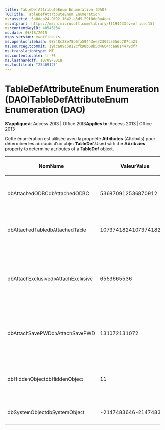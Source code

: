 ```yaml
---
title: TableDefAttributeEnum Enumeration (DAO)
TOCTitle: TableDefAttributeEnum Enumeration
ms:assetid: 5a0dea24-9092-1642-a3d9-29f0de0a4ee4
ms:mtpsurl: https://msdn.microsoft.com/library/Ff194433(v=office.15)
ms:contentKeyID: 48545034
ms.date: 09/18/2015
mtps_version: v=office.15
ms.openlocfilehash: 08e48c28e78b6fa59443ee323023555dc787ca21
ms.sourcegitcommit: 19aca09c5812cfb98b68b5d4604dcaa814479df7
ms.translationtype: MT
ms.contentlocale: fr-FR
ms.lasthandoff: 10/09/2018
ms.locfileid: "25469126"
---
```

# <a name="tabledefattributeenum-enumeration-dao"></a><span data-ttu-id="cceb7-102">TableDefAttributeEnum Enumeration (DAO)</span><span class="sxs-lookup"><span data-stu-id="cceb7-102">TableDefAttributeEnum Enumeration (DAO)</span></span>


<span data-ttu-id="cceb7-103">**S’applique à**: Access 2013 | Office 2013</span><span class="sxs-lookup"><span data-stu-id="cceb7-103">**Applies to**: Access 2013 | Office 2013</span></span>

<span data-ttu-id="cceb7-104">Cette énumération est utilisée avec la propriété **Attributes** (Attributs) pour déterminer les attributs d'un objet **TableDef**.</span><span class="sxs-lookup"><span data-stu-id="cceb7-104">Used with the **Attributes** property to determine attributes of a **TableDef** object.</span></span>

<table>
<colgroup>
<col style="width: 33%" />
<col style="width: 33%" />
<col style="width: 33%" />
</colgroup>
<thead>
<tr class="header">
<th><p><span data-ttu-id="cceb7-105">Nom</span><span class="sxs-lookup"><span data-stu-id="cceb7-105">Name</span></span></p></th>
<th><p><span data-ttu-id="cceb7-106">Valeur</span><span class="sxs-lookup"><span data-stu-id="cceb7-106">Value</span></span></p></th>
<th><p><span data-ttu-id="cceb7-107">Description</span><span class="sxs-lookup"><span data-stu-id="cceb7-107">Description</span></span></p></th>
</tr>
</thead>
<tbody>
<tr class="odd">
<td><p><span data-ttu-id="cceb7-108">dbAttachedODBC</span><span class="sxs-lookup"><span data-stu-id="cceb7-108">dbAttachedODBC</span></span></p></td>
<td><p><span data-ttu-id="cceb7-109">536870912</span><span class="sxs-lookup"><span data-stu-id="cceb7-109">536870912</span></span></p></td>
<td><p><span data-ttu-id="cceb7-110">Table de base de données ODBC attachée.</span><span class="sxs-lookup"><span data-stu-id="cceb7-110">Linked ODBC database table.</span></span></p></td>
</tr>
<tr class="even">
<td><p><span data-ttu-id="cceb7-111">dbAttachedTable</span><span class="sxs-lookup"><span data-stu-id="cceb7-111">dbAttachedTable</span></span></p></td>
<td><p><span data-ttu-id="cceb7-112">1073741824</span><span class="sxs-lookup"><span data-stu-id="cceb7-112">1073741824</span></span></p></td>
<td><p><span data-ttu-id="cceb7-113">Table de base de données non ODBC attachée.</span><span class="sxs-lookup"><span data-stu-id="cceb7-113">Linked non-ODBC database table.</span></span></p></td>
</tr>
<tr class="odd">
<td><p><span data-ttu-id="cceb7-114">dbAttachExclusive</span><span class="sxs-lookup"><span data-stu-id="cceb7-114">dbAttachExclusive</span></span></p></td>
<td><p><span data-ttu-id="cceb7-115">65536</span><span class="sxs-lookup"><span data-stu-id="cceb7-115">65536</span></span></p></td>
<td><p><span data-ttu-id="cceb7-116">Ouvre une table du moteur de base de données Microsoft Access attachée en mode exclusif.</span><span class="sxs-lookup"><span data-stu-id="cceb7-116">Opens a linked Microsoft Access database engine table for exclusive use.</span></span></p></td>
</tr>
<tr class="even">
<td><p><span data-ttu-id="cceb7-117">dbAttachSavePWD</span><span class="sxs-lookup"><span data-stu-id="cceb7-117">dbAttachSavePWD</span></span></p></td>
<td><p><span data-ttu-id="cceb7-118">131072</span><span class="sxs-lookup"><span data-stu-id="cceb7-118">131072</span></span></p></td>
<td><p><span data-ttu-id="cceb7-119">Enregistre l'identité et le mot de passe de l'utilisateur pour la table distante attachée.</span><span class="sxs-lookup"><span data-stu-id="cceb7-119">Saves user ID and password for linked remote table.</span></span></p></td>
</tr>
<tr class="odd">
<td><p><span data-ttu-id="cceb7-120">dbHiddenObject</span><span class="sxs-lookup"><span data-stu-id="cceb7-120">dbHiddenObject</span></span></p></td>
<td><p><span data-ttu-id="cceb7-121">1</span><span class="sxs-lookup"><span data-stu-id="cceb7-121">1</span></span></p></td>
<td><p><span data-ttu-id="cceb7-122">Table masquée (pour une utilisation temporaire).</span><span class="sxs-lookup"><span data-stu-id="cceb7-122">Hidden table (for temporary use).</span></span></p></td>
</tr>
<tr class="even">
<td><p><span data-ttu-id="cceb7-123">dbSystemObject</span><span class="sxs-lookup"><span data-stu-id="cceb7-123">dbSystemObject</span></span></p></td>
<td><p><span data-ttu-id="cceb7-124">-2147483646</span><span class="sxs-lookup"><span data-stu-id="cceb7-124">-2147483646</span></span></p></td>
<td><p><span data-ttu-id="cceb7-125">Table système.</span><span class="sxs-lookup"><span data-stu-id="cceb7-125">System table.</span></span></p></td>
</tr>
</tbody>
</table>

